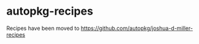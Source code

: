 autopkg-recipes
===============

Recipes have been moved to https://github.com/autopkg/joshua-d-miller-recipes
